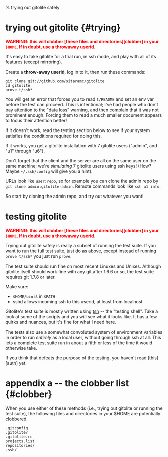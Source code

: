 % trying out gitolite safely

# trying out gitolite {#trying}

<font color="red">**WARNING: this will clobber [these files and
directories][clobber] in your `$HOME`.  If in doubt, use a throwaway
userid**.</font>

It's easy to take gitolite for a trial run, in ssh mode, and play with all of
its features (except mirroring).

Create a **throw-away userid**, log in to it, then run these commands:

    git clone git://github.com/sitaramc/gitolite
    cd gitolite
    prove t/ssh*

You will get an error that forces you to read `t/README` and set an env var
before the test can proceed.  This is intentional; I've had people who don't
pay attention to the "data loss" warning, and then complain that it was not
prominent enough.  Forcing them to read a much smaller document appears to
focus their attention better!

If it doesn't work, read the testing section below to see if your system
satisfies the conditions required for doing this.

If it works, you get a gitolite installation with 7 gitolite users ("admin",
and "u1" through "u6").

Don't forget that the client and the server are all on the same user on the
same machine; we're *simulating* 7 gitolite users using ssh keys!  (How?
Maybe `~/.ssh/config` will give you a hint).

URLs look like `user:repo`, so for example you can clone the admin repo by
`git clone admin:gitolite-admin`.  Remote commands look like `ssh u1 info`.

So start by cloning the admin repo, and try out whatever you want!

# testing gitolite

<font color="red">**WARNING: this will clobber [these files and
directories][clobber] in your `$HOME`.  If in doubt, use a throwaway
userid**.</font>

Trying out gitolite safely is really a subset of running the test suite.  If
you want to run the full test suite, just do as above, except instead of
running `prove t/ssh*` you just run `prove`.

The test suite should run fine on most recent Linuxes and Unixes.  Although
gitolite itself should work fine with any git after 1.6.6 or so, the test
suite requires git 1.7.8 or later.

Make sure:

  * `$HOME/bin` is in `$PATH`
  * sshd allows incoming ssh to this userid, at least from localhost

Gitolite's test suite is mostly written using [tsh][] -- the "testing shell".
Take a look at some of the scripts and you will see what it looks like.  It
has a few quirks and nuances, but it's fine for what I need here.

[tsh]: http://github.com/sitaramc/tsh

The tests also use a somewhat convoluted system of environment variables in
order to run *entirely* as a local user, without going through ssh at all.
This lets a complete test suite run in about a fifth or less of the time it
would otherwise take.

If you think that defeats the purpose of the testing, you haven't read
[this][auth] yet.

# appendix a -- the clobber list {#clobber}

When you use either of these methods (i.e., trying out gitolite or running the
test suite), the following files and directories in your \$HOME are
potentially clobbered.

    .gitconfig
    .gitolite/
    .gitolite.rc
    projects.list
    repositories/
    .ssh/
